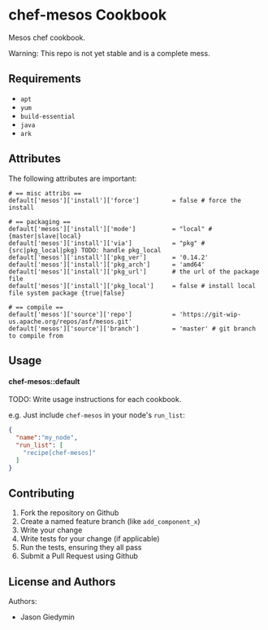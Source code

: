 chef-mesos Cookbook
===================

Mesos chef cookbook.

Warning: This repo is not yet stable and is a complete mess.


Requirements
------------

- `apt`
- `yum`
- `build-essential`
- `java`
- `ark`



Attributes
----------

The following attributes are important:

    # == misc attribs ==
    default['mesos']['install']['force']         = false # force the install

    # == packaging ==
    default['mesos']['install']['mode']          = "local" # {master|slave|local}
    default['mesos']['install']['via']           = "pkg" # {src|pkg_local|pkg} TODO: handle pkg_local
    default['mesos']['install']['pkg_ver']       = '0.14.2'
    default['mesos']['install']['pkg_arch']      = 'amd64'
    default['mesos']['install']['pkg_url']       # the url of the package file
    default['mesos']['install']['pkg_local']     = false # install local file system package {true|false}

    # == compile ==
    default['mesos']['source']['repo']           = 'https://git-wip-us.apache.org/repos/asf/mesos.git'
    default['mesos']['source']['branch']         = 'master' # git branch to compile from


Usage
-----
#### chef-mesos::default
TODO: Write usage instructions for each cookbook.

e.g.
Just include `chef-mesos` in your node's `run_list`:

```json
{
  "name":"my_node",
  "run_list": [
    "recipe[chef-mesos]"
  ]
}
```


Contributing
------------

1. Fork the repository on Github
2. Create a named feature branch (like `add_component_x`)
3. Write your change
4. Write tests for your change (if applicable)
5. Run the tests, ensuring they all pass
6. Submit a Pull Request using Github

License and Authors
-------------------
Authors: 

- Jason Giedymin
